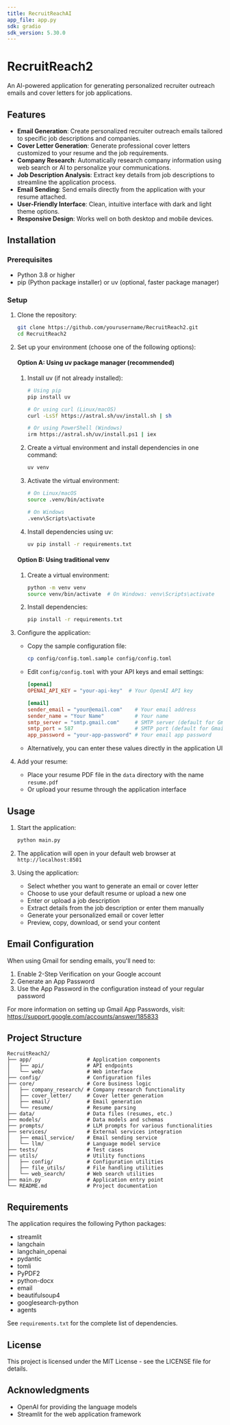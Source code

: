 ```yaml
---
title: RecruitReachAI
app_file: app.py
sdk: gradio
sdk_version: 5.30.0
---
```

# RecruitReach2

An AI-powered application for generating personalized recruiter outreach emails and cover letters for job applications.

## Features

- **Email Generation**: Create personalized recruiter outreach emails tailored to specific job descriptions and companies.
- **Cover Letter Generation**: Generate professional cover letters customized to your resume and the job requirements.
- **Company Research**: Automatically research company information using web search or AI to personalize your communications.
- **Job Description Analysis**: Extract key details from job descriptions to streamline the application process.
- **Email Sending**: Send emails directly from the application with your resume attached.
- **User-Friendly Interface**: Clean, intuitive interface with dark and light theme options.
- **Responsive Design**: Works well on both desktop and mobile devices.

## Installation

### Prerequisites

- Python 3.8 or higher
- pip (Python package installer) or uv (optional, faster package manager)

### Setup

1. Clone the repository:
   ```bash
   git clone https://github.com/yourusername/RecruitReach2.git
   cd RecruitReach2
   ```

2. Set up your environment (choose one of the following options):

   #### Option A: Using uv package manager (recommended)
   
   1. Install uv (if not already installed):
      ```bash
      # Using pip
      pip install uv
      
      # Or using curl (Linux/macOS)
      curl -LsSf https://astral.sh/uv/install.sh | sh
      
      # Or using PowerShell (Windows)
      irm https://astral.sh/uv/install.ps1 | iex
      ```
   
   2. Create a virtual environment and install dependencies in one command:
      ```bash
      uv venv
      ```
   
   3. Activate the virtual environment:
      ```bash
      # On Linux/macOS
      source .venv/bin/activate
      
      # On Windows
      .venv\Scripts\activate
      ```
   
   4. Install dependencies using uv:
      ```bash
      uv pip install -r requirements.txt
      ```
      
   #### Option B: Using traditional venv
   
   1. Create a virtual environment:
      ```bash
      python -m venv venv
      source venv/bin/activate  # On Windows: venv\Scripts\activate
      ```
   
   2. Install dependencies:
      ```bash
      pip install -r requirements.txt
      ```

3. Configure the application:
   - Copy the sample configuration file:
     ```bash
     cp config/config.toml.sample config/config.toml
     ```
   - Edit `config/config.toml` with your API keys and email settings:
     ```toml
     [openai]
     OPENAI_API_KEY = "your-api-key"  # Your OpenAI API key

     [email]
     sender_email = "your@email.com"    # Your email address
     sender_name = "Your Name"          # Your name
     smtp_server = "smtp.gmail.com"     # SMTP server (default for Gmail)
     smtp_port = 587                    # SMTP port (default for Gmail)
     app_password = "your-app-password" # Your email app password
     ```
   - Alternatively, you can enter these values directly in the application UI

4. Add your resume:
   - Place your resume PDF file in the `data` directory with the name `resume.pdf`
   - Or upload your resume through the application interface

## Usage

1. Start the application:
   ```bash
   python main.py
   ```

2. The application will open in your default web browser at `http://localhost:8501`

3. Using the application:
   - Select whether you want to generate an email or cover letter
   - Choose to use your default resume or upload a new one
   - Enter or upload a job description
   - Extract details from the job description or enter them manually
   - Generate your personalized email or cover letter
   - Preview, copy, download, or send your content

## Email Configuration

When using Gmail for sending emails, you'll need to:
1. Enable 2-Step Verification on your Google account
2. Generate an App Password
3. Use the App Password in the configuration instead of your regular password

For more information on setting up Gmail App Passwords, visit: https://support.google.com/accounts/answer/185833

## Project Structure

```
RecruitReach2/
├── app/                  # Application components
│   ├── api/              # API endpoints
│   └── web/              # Web interface
├── config/               # Configuration files
├── core/                 # Core business logic
│   ├── company_research/ # Company research functionality
│   ├── cover_letter/     # Cover letter generation
│   ├── email/            # Email generation
│   └── resume/           # Resume parsing
├── data/                 # Data files (resumes, etc.)
├── models/               # Data models and schemas
├── prompts/              # LLM prompts for various functionalities
├── services/             # External services integration
│   ├── email_service/    # Email sending service
│   └── llm/              # Language model service
├── tests/                # Test cases
├── utils/                # Utility functions
│   ├── config/           # Configuration utilities
│   ├── file_utils/       # File handling utilities
│   └── web_search/       # Web search utilities
├── main.py               # Application entry point
└── README.md             # Project documentation
```

## Requirements

The application requires the following Python packages:
- streamlit
- langchain
- langchain_openai
- pydantic
- tomli
- PyPDF2
- python-docx
- email
- beautifulsoup4
- googlesearch-python
- agents

See `requirements.txt` for the complete list of dependencies.

## License

This project is licensed under the MIT License - see the LICENSE file for details.

## Acknowledgments

- OpenAI for providing the language models
- Streamlit for the web application framework
